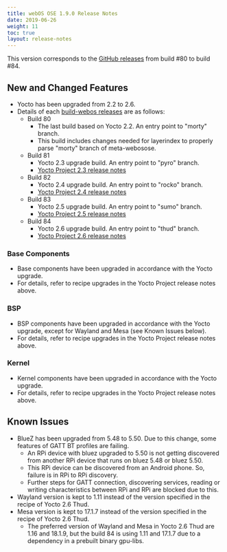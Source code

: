 ```yaml
---
title: webOS OSE 1.9.0 Release Notes
date: 2019-06-26
weight: 11
toc: true
layout: release-notes
---
```


This version corresponds to the [GitHub releases](https://github.com/webosose/build-webos/releases) from build #80 to build #84.

## New and Changed Features

* Yocto has been upgraded from 2.2 to 2.6.
* Details of each [build-webos releases](https://github.com/webosose/build-webos/releases) are as follows:
    * Build 80
        - The last build based on Yocto 2.2. An entry point to "morty" branch.
        - This build includes changes needed for layerindex to properly parse "morty" branch of meta-webosose.
    * Build 81
        - Yocto 2.3 upgrade build. An entry point to "pyro" branch.
        - [Yocto Project 2.3 release notes](https://lists.yoctoproject.org/pipermail/yocto-announce/2017-May/000112.html)
    * Build 82
        - Yocto 2.4 upgrade build. An entry point to "rocko" branch.
        - [Yocto Project 2.4 release notes](https://lists.yoctoproject.org/pipermail/yocto-announce/2017-October/000125.html)
    * Build 83
        - Yocto 2.5 upgrade build. An entry point to "sumo" branch.
        - [Yocto Project 2.5 release notes](https://lists.yoctoproject.org/pipermail/yocto-announce/2018-May/000136.html)
    * Build 84
        - Yocto 2.6 upgrade build. An entry point to "thud" branch.
        - [Yocto Project 2.6 release notes](https://lists.yoctoproject.org/pipermail/yocto-announce/2018-November/000147.html)

### Base Components

* Base components have been upgraded in accordance with the Yocto upgrade.
* For details, refer to recipe upgrades in the Yocto Project release notes above.

### BSP

* BSP components have been upgraded in accordance with the Yocto upgrade, except for Wayland and Mesa (see Known Issues below).
* For details, refer to recipe upgrades in the Yocto Project release notes above.

### Kernel

* Kernel components have been upgraded in accordance with the Yocto upgrade.
* For details, refer to recipe upgrades in the Yocto Project release notes above.

## Known Issues

* BlueZ has been upgraded from 5.48 to 5.50. Due to this change, some features of GATT BT profiles are failing.
    * An RPi device with bluez upgraded to 5.50 is not getting discovered from another RPi device that runs on bluez 5.48 or bluez 5.50.
    * This RPi device can be discovered from an Android phone. So, failure is in RPi to RPi discovery.
    * Further steps for GATT connection, discovering services, reading or writing characteristics between RPi and RPi are blocked due to this.
* Wayland version is kept to 1.11 instead of the version specified in the recipe of Yocto 2.6 Thud.
* Mesa version is kept to 17.1.7 instead of the version specified in the recipe of Yocto 2.6 Thud.
    * The preferred version of Wayland and Mesa in Yocto 2.6 Thud are 1.16 and 18.1.9, but the build 84 is using 1.11 and 17.1.7 due to a dependency in a prebuilt binary gpu-libs.
